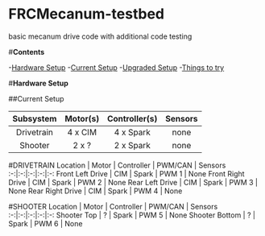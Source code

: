 # FRCMecanum-testbed
basic mecanum drive code with additional code testing

#**Contents**

-[Hardware Setup](#hardware-setup)
  -[Current Setup](#current-setup)
  -[Upgraded Setup](#upgraded-setup)
-[Things to try](#things-to-try)

#**Hardware Setup**

##Current Setup

Subsystem | Motor(s) | Controller(s) | Sensors
:-:|:-:|:-:|:-:
Drivetrain | 4 x CIM | 4 x Spark | none
Shooter | 2 x ? | 2 x Spark | none

#DRIVETRAIN
Location | Motor | Controller | PWM/CAN | Sensors
:-:|:-:|:-:|:-:|:-:
Front Left Drive | CIM | Spark | PWM 1 | None
Front Right Drive | CIM | Spark | PWM 2 | None
Rear Left Drive | CIM | Spark | PWM 3 | None
Rear Right Drive | CIM | Spark | PWM 4 | None

#SHOOTER
Location | Motor | Controller | PWM/CAN | Sensors
:-:|:-:|:-:|:-:|:-:
Shooter Top | ? | Spark | PWM 5 | None
Shooter Bottom | ? | Spark | PWM 6 | None



